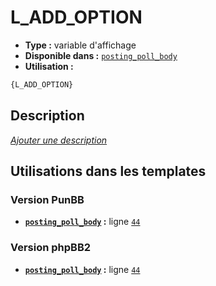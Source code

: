 # L_ADD_OPTION
* __Type :__ variable d'affichage
* __Disponible dans :__ [`posting_poll_body`](../tpl/var/posting_poll_body.md)
* __Utilisation :__

```html
{L_ADD_OPTION}
```

## Description
[*Ajouter une description*](https://fa-tvars.appspot.com/var/L_ADD_OPTION)

## Utilisations dans les templates

### Version PunBB
* __[`posting_poll_body`](../tpl/var/posting_poll_body.md#readme) :__ ligne [`44`](../tpl/src/punbb/posting_poll_body.tpl#L44)

### Version phpBB2
* __[`posting_poll_body`](../tpl/var/posting_poll_body.md#readme) :__ ligne [`44`](../tpl/src/subsilver/posting_poll_body.tpl#L44)